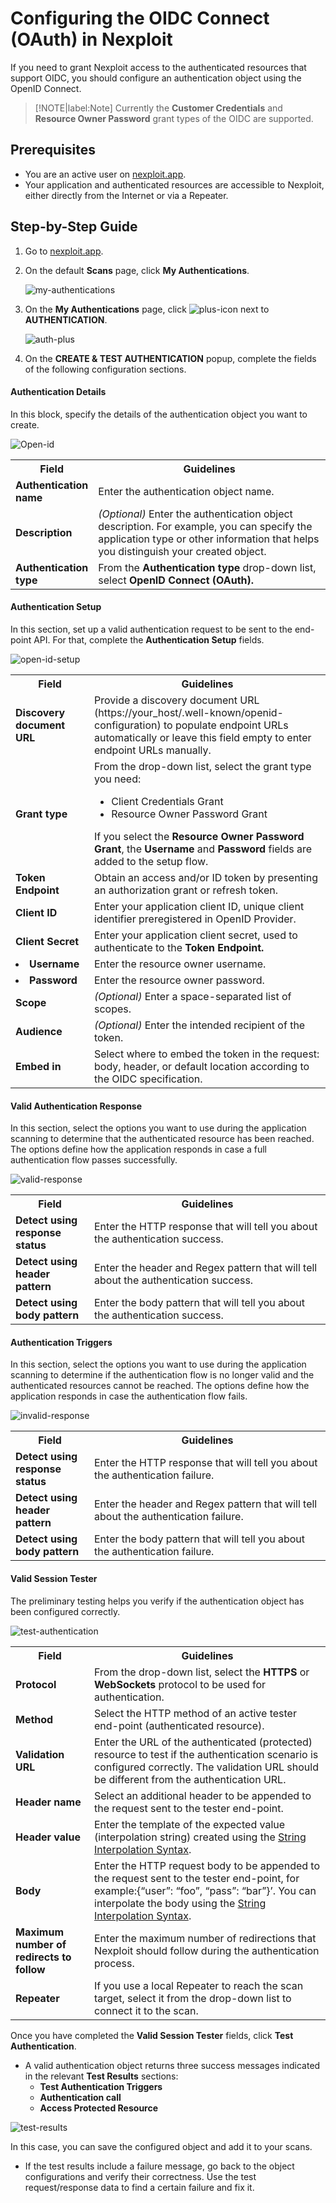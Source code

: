 # Configuring the OIDC Connect (OAuth) in Nexploit
If you need to grant Nexploit access to the authenticated resources that support OIDC, you should configure an authentication object using the OpenID Connect. 

>[!NOTE|label:Note]
Currently the **Customer Credentials** and **Resource Owner Password** grant types of the OIDC are supported.

## Prerequisites
*   You are an active user on [nexploit.app](https://nexploit.app/scans).
*   Your application and authenticated resources are accessible to Nexploit, either directly from the Internet or via a Repeater.

## Step-by-Step Guide
1. Go to [nexploit.app](https://nexploit.app/scans).
2. On the default **Scans** page, click **My Authentications**.

    ![my-authentications](../media/my-authentications.png ':size=45%')

3. On the **My Authentications** page, click ![plus-icon](../media/plus-icon.png ':size=2%') next to **AUTHENTICATION**.

    ![auth-plus](../media/auth-plus.png ':size=45%')

4. On the **CREATE & TEST AUTHENTICATION** popup, complete the fields of the following configuration sections.

#### Authentication Details 

In this block, specify the details of the authentication object you want to create.

   ![Open-id](../media/open-id.png ':size=45%')

<table id="simple-table">
  <tr>
    <th width="25%"><b>Field</b></th>
    <th width="75%"><b>Guidelines</b></th>
  </tr>
  <tr>
    <td width="25%"><b>Authentication name</b></td>
    <td width="75%" >
       Enter the authentication object name.
    </td>
  </tr>
  <tr>
    <td width="25%"><b> Description</b></td>
    <td width="75%" >
        <em>(Optional)</em> Enter the authentication object description. For example, you can specify the application type or other information that helps you distinguish your created object.
    </td>
  </tr>
  <tr>
    <td width="25%"><b>Authentication type</b></td>
    <td width="75%" >
      From the <b>Authentication type</b> drop-down list, select <b>OpenID Connect (OAuth)<b>.
    </td>
  </tr>
</table>

#### Authentication  Setup 

In this section, set up a valid authentication request to be sent to the end-point API. For that, complete the **Authentication Setup** fields.

   ![open-id-setup](../media/open-id-setup.png ':size=45%')

<table id="simple-table">
  <tr>
    <th width="25%"> <b>Field</b></td>
    <th width="75%"><b>Guidelines</b></td>
  </tr>
  <tr>
    <td width="25%"><b>Discovery document URL</b></td>
    <td width="75%" >
        Provide a discovery document URL (https://your_host/.well-known/openid-configuration) to populate endpoint URLs automatically or leave this field empty to enter endpoint URLs manually.
    </td>
  </tr>
  <tr>
    <td width="25%"><b>Grant type</b></td>
    <td width="75%" >   
        From the drop-down list, select the grant type you need:
        <ul>
          <li>Client Credentials Grant
          <li>Resource Owner Password Grant
        </ul>
      If you select the <b>Resource Owner Password Grant</b>, the <b>Username</b> and <b>Password</b> fields are added to the setup flow.
    </td>
  </tr>
  <tr>
    <td width="25%"><b>Token Endpoint</b></td>
    <td width="75%" >   
        Obtain an access and/or ID token by presenting an authorization grant or refresh token.
    </td>
  </tr>
  <tr>
    <td width="25%"><b>Client ID</b></td>
    <td width="75%" >      
        Enter your application client ID, unique client identifier preregistered in OpenID Provider.
    </td>
  </tr>
  <tr>
    <td width="25%"><b>Client Secret</b></td>
    <td width="75%" >
        Enter your application client secret, used to authenticate to the <b>Token Endpoint<b>.
    </td>
  </tr>
  <tr>
    <td width="25%"><li><b>Username</b></li></td>
    <td width="75%" >
        Enter the resource owner username.
    </td>
  </tr>
  <tr>
    <td width="25%"><li><b>Password</b></li></td>
    <td width="75%" >
        Enter the resource owner password.
    </td>
  </tr>
  <tr>
    <td width="25%"><b>Scope</b></td>
    <td width="75%" >
        <em>(Optional)</em> Enter a space-separated list of scopes.
    </td>
  </tr>
   <tr>
    <td width="25%"><b>Audience</b></td>
    <td width="75%" >
        <em>(Optional)</em> Enter the intended recipient of the token.
    </td>
    <tr>
    <td width="25%"><b>Embed in</b></td>
    <td width="75%" >
        Select where to embed the token in the request:  body, header, or default location according to the OIDC specification.
    </td>
  </tr>
</table>

#### Valid Authentication Response 

In this section, select the options you want to use during the application scanning to determine that the authenticated resource has been reached. The options define how the application responds in case a full authentication flow passes successfully.

  ![valid-response](../media/valid-response.png ':size=45%')

  <table id="simple-table">
  <tr>
    <th width="25%"><b>Field</b></th>
    <th width="75%"><b>Guidelines</b></th>
  </tr>
  <tr>
    <td width="25%"><b>Detect using response status</b></td>
    <td width="75%" >
       Enter the HTTP response that will tell you about the authentication success.
    </td>
  </tr>
  <tr>
    <td width="25%"><b>Detect using header pattern</b></td>
    <td width="75%" >
        Enter the header and Regex pattern that will tell about the authentication success.
    </td>
  </tr>
  <tr>
    <td width="25%"><b>Detect using body pattern</b></td>
    <td width="75%" >
       Enter the body pattern that will tell you about the authentication success.
    </td>
  </tr>
</table>


#### Authentication Triggers 

In this section, select the options you want to use during the application scanning to determine if the authentication flow is no longer valid and the authenticated resources cannot be reached. The options define how the application responds in case the authentication flow fails.

 ![invalid-response](../media/invalid-response.png ':size=45%') 

<table id="simple-table">
  <tr>
    <th width="25%"><b>Field</b></th>
    <th width="75%"><b>Guidelines</b></th>
  </tr>
  <tr>
    <td width="25%"><b>Detect using response status</b></td>
    <td width="75%" >
       Enter the HTTP response that will tell you about the authentication failure.
    </td>
  </tr>
  <tr>
    <td width="25%"><b>Detect using header pattern</b></td>
    <td width="75%" >
        Enter the header and Regex pattern that will tell about the authentication failure.
    </td>
  </tr>
  <tr>
    <td width="25%"><b>Detect using body pattern</b></td>
    <td width="75%" >
       Enter the body pattern that will tell you about the authentication failure. 
    </td>
  </tr>
</table>

#### Valid Session Tester 

The preliminary testing helps you verify if the authentication object has been configured correctly.

 ![test-authentication](../media/test-authentication.png ':size=45%') 

<table id="simple-table">
  <tr>
    <th width="25%"><b>Field</b></th>
    <th width="75%"><b>Guidelines</b></th>
  </tr>
  <tr>
    <td width="25%"><b>Protocol </b></td>
    <td width="75%" >
       From the drop-down list, select the <b>HTTPS</b> or <b>WebSockets</b> protocol to be used for authentication.  
    </td>
  </tr>
  <tr>
    <td width="25%"><b>Method </b></td>
    <td width="75%" >
       Select the HTTP method of an active tester end-point (authenticated resource). 
    </td>
  </tr>
  <tr>
    <td width="25%"><b>Validation URL </b></td>
    <td width="75%" >
       Enter the URL of the authenticated (protected) resource to test if the authentication scenario is configured correctly. The validation URL should be different from the authentication URL.   
    </td>
  </tr>
  <tr>
    <td width="25%"><b>Header name </b></td>
    <td width="75%" >
       Select an additional header to be appended to the request sent to the tester end-point. 
    </td>
  </tr>
  <tr>
    <td width="25%"><b>Header value </b></td>
    <td width="75%" >
       Enter the template of the expected value (interpolation string) created using the <a href="/#/guide/np-web-ui/scanning/managing-authentications/syntax.md">String Interpolation Syntax</a>.   
    </td>
  </tr>
  <tr>
    <td width="25%"><b>Body </b></td>
    <td width="75%" >    
       Enter the HTTP request body to be appended to the request sent to the tester end-point, for example:{“user”: “foo”, “pass”: “bar”}’. You can interpolate the body using the <a href="/#/guide/np-web-ui/scanning/managing-authentications/syntax.md">String Interpolation Syntax</a>.   
    </td>
  </tr>
  <tr>
    <td width="25%"><b>Maximum number of redirects to follow </b></td>
    <td width="75%" >
       Enter the maximum number of redirections that Nexploit should follow during the authentication process.   
    </td>
  </tr>
   <tr>
    <td width="25%"><b>Repeater </b></td>
    <td width="75%" >
       If you use a local Repeater to reach the scan target, select it from the drop-down list to connect it to the scan.   
    </td>
  </tr>
  </table>

Once you have completed the **Valid Session Tester** fields, click **Test Authentication**.

 * A valid authentication object returns three success messages indicated in the relevant  **Test Results** sections: 
     *   **Test Authentication Triggers**
     *   **Authentication call**
     *   **Access Protected Resource**

 ![test-results](../media/auth-results.png ':size=45%') 

In this case, you can save the configured object and add it to your scans.

 * If the test results include a failure message, go back to the object configurations and verify their correctness. Use the test request/response data to find a certain failure and fix it.